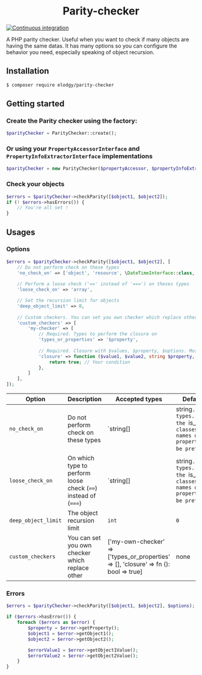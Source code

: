 <h1 align="center">Parity-checker</h1>

[![Continuous integration](https://github.com/benjaminmal/parity-checker/actions/workflows/ci.yaml/badge.svg)](https://github.com/benjaminmal/parity-checker/actions/workflows/ci.yaml)

A PHP parity checker. Useful when you want to check if many objects are having the same datas. It has many options so you can configure the behavior you need, especially speaking of object recursion.

Installation
------------
```bash
$ composer require elodgy/parity-checker
```

Getting started
---------------

### Create the Parity checker using the factory:
```php
$parityChecker = ParityChecker::create();
```

### Or using your `PropertyAccessorInterface` and `PropertyInfoExtractorInterface` implementations
```php
$parityChecker = new ParityChecker($propertyAccessor, $propertyInfoExtractor);
```

### Check your objects
```php
$errors = $parityChecker->checkParity([$object1, $object2]);
if (! $errors->hasErrors()) {
    // You're all set !
}
```

Usages
-----
### Options
```php
$errors = $parityChecker->checkParity([$object1, $object2], [
    // Do not perform check on these types
    'no_check_on' => ['object', 'resource', \DateTimeInterface::class, '$objectProperty1'],
    
    // Perform a loose check ('==' instead of '===') on theses types
    'loose_check_on' => 'array',

    // Set the recursion limit for objects
    'deep_object_limit' => 0,
    
    // Custom checkers. You can set you own checker which replace other.
    'custom_checkers' => [
        'my-checker' => [
            // Required. Types to perform the closure on
            'types_or_properties' => '$property',
            
            // Required. Closure with $values, $property, $options. Must return bool.
            'closure' => function ($value1, $value2, string $property, array $options): bool {
                return true; // Your condition
            },
        ]
    ],
]);
```
| Option              | Description                                                    | Accepted types                                                                                                                               | Default values  |
|---------------------|----------------------------------------------------------------|----------------------------------------------------------------------------------------------------------------------------------------------|-----------------|
| `no_check_on`       | Do not perform check on these types                            | `string[]|string`. Can be any types. Checked by the `is_` functions, classes/interfaces names or object properties (must be prefixed by `$`) |`'object'`       |
| `loose_check_on`    | On which type to perform loose check (`==`) instead of (`===`) | `string[]|string`. Can be any types. Checked by the `is_` functions, classes/interfaces names or object properties (must be prefixed by `$`) | none            |
| `deep_object_limit` | The object recursion limit                                     | `int`                                                                                                                                        | `0`             |
| `custom_checkers`   | You can set you own checker which replace other                | ['my-own-checker' => ['types_or_properties' => [], 'closure' => fn (): bool => true]                                                         | none            |

### Errors
```php
$errors = $parityChecker->checkParity([$object1, $object2], $options);

if ($errors->hasError()) {
    foreach ($errors as $error) {
        $property = $error->getProperty();
        $object1 = $error->getObject1();
        $object2 = $error->getObject2();

        $errorValue1 = $error->getObject1Value();
        $errorValue2 = $error->getObject2Value();
    }
}
```
